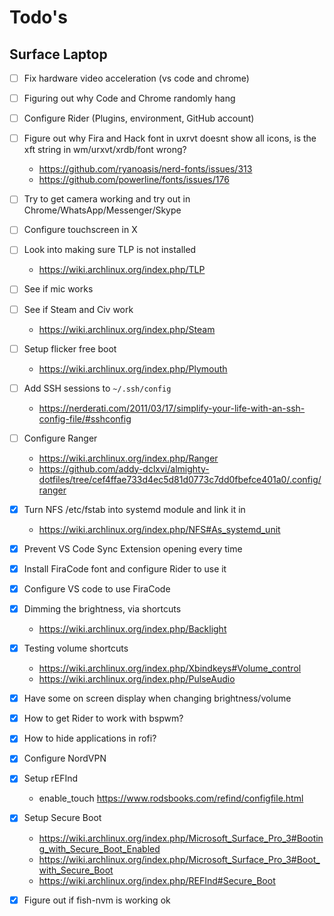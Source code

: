 # Todo's

## Surface Laptop

- [ ] Fix hardware video acceleration (vs code and chrome)
- [ ] Figuring out why Code and Chrome randomly hang
- [ ] Configure Rider (Plugins, environment, GitHub account)
- [ ] Figure out why Fira and Hack font in uxrvt doesnt show all icons, is the xft string in wm/urxvt/xrdb/font wrong?
  - https://github.com/ryanoasis/nerd-fonts/issues/313
  - https://github.com/powerline/fonts/issues/176
- [ ] Try to get camera working and try out in Chrome/WhatsApp/Messenger/Skype
- [ ] Configure touchscreen in X
- [ ] Look into making sure TLP is not installed
  - https://wiki.archlinux.org/index.php/TLP
- [ ] See if mic works
- [ ] See if Steam and Civ work
  - https://wiki.archlinux.org/index.php/Steam
- [ ] Setup flicker free boot
  - https://wiki.archlinux.org/index.php/Plymouth
- [ ] Add SSH sessions to `~/.ssh/config`
  - https://nerderati.com/2011/03/17/simplify-your-life-with-an-ssh-config-file/#sshconfig
- [ ] Configure Ranger
  - https://wiki.archlinux.org/index.php/Ranger
  - https://github.com/addy-dclxvi/almighty-dotfiles/tree/cef4ffae733d4ec5d81d0773c7dd0fbefce401a0/.config/ranger

- [x] Turn NFS /etc/fstab into systemd module and link it in
  - https://wiki.archlinux.org/index.php/NFS#As_systemd_unit
- [x] Prevent VS Code Sync Extension opening every time
- [x] Install FiraCode font and configure Rider to use it
- [x] Configure VS code to use FiraCode
- [x] Dimming the brightness, via shortcuts
  - https://wiki.archlinux.org/index.php/Backlight
- [x] Testing volume shortcuts
  - https://wiki.archlinux.org/index.php/Xbindkeys#Volume_control
  - https://wiki.archlinux.org/index.php/PulseAudio
- [x] Have some on screen display when changing brightness/volume
- [x] How to get Rider to work with bspwm?
- [x] How to hide applications in rofi?
- [x] Configure NordVPN
- [x] Setup rEFInd
  - enable_touch https://www.rodsbooks.com/refind/configfile.html
- [x] Setup Secure Boot
  - https://wiki.archlinux.org/index.php/Microsoft_Surface_Pro_3#Booting_with_Secure_Boot_Enabled
  - https://wiki.archlinux.org/index.php/Microsoft_Surface_Pro_3#Boot_with_Secure_Boot
  - https://wiki.archlinux.org/index.php/REFInd#Secure_Boot
- [x] Figure out if fish-nvm is working ok
